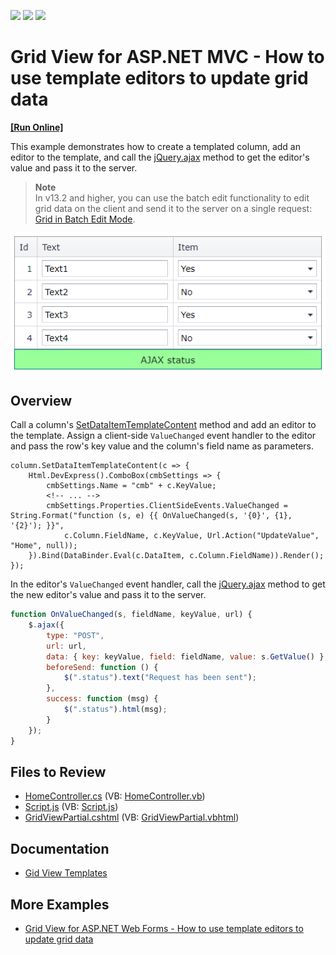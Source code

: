 <!-- default badges list -->
![](https://img.shields.io/endpoint?url=https://codecentral.devexpress.com/api/v1/VersionRange/128551807/18.2.14%2B)
[![](https://img.shields.io/badge/Open_in_DevExpress_Support_Center-FF7200?style=flat-square&logo=DevExpress&logoColor=white)](https://supportcenter.devexpress.com/ticket/details/E3326)
[![](https://img.shields.io/badge/📖_How_to_use_DevExpress_Examples-e9f6fc?style=flat-square)](https://docs.devexpress.com/GeneralInformation/403183)
<!-- default badges end -->
# Grid View for ASP.NET MVC - How to use template editors to update grid data
<!-- run online -->
**[[Run Online]](https://codecentral.devexpress.com/128551807/)**
<!-- run online end -->

This example demonstrates how to create a templated column, add an editor to the template, and call the [jQuery.ajax](http://api.jquery.com/jQuery.ajax/) method to get the editor's value and pass it to the server.

> **Note**  
> In v13.2 and higher, you can use the batch edit functionality to edit grid data on the client and send it to the server on a single request: [Grid in Batch Edit Mode](https://docs.devexpress.com/AspNetMvc/16147/components/grid-view/data-editing-and-validation/batch-edit).

![Use template editors to update grid data](TemplateEditors.png)

## Overview

Call a column's [SetDataItemTemplateContent](https://docs.devexpress.com/AspNetMvc/DevExpress.Web.Mvc.MVCxGridViewColumn.SetDataItemTemplateContent.overloads) method and add an editor to the template. Assign a client-side `ValueChanged` event handler to the editor and pass the row's key value and the column's field name as parameters.

```cshtml
column.SetDataItemTemplateContent(c => {
    Html.DevExpress().ComboBox(cmbSettings => {
        cmbSettings.Name = "cmb" + c.KeyValue;
        <!-- ... -->
        cmbSettings.Properties.ClientSideEvents.ValueChanged = String.Format("function (s, e) {{ OnValueChanged(s, '{0}', {1}, '{2}'); }}",
            c.Column.FieldName, c.KeyValue, Url.Action("UpdateValue", "Home", null));
    }).Bind(DataBinder.Eval(c.DataItem, c.Column.FieldName)).Render();
});
```

In the editor's `ValueChanged` event handler, call the [jQuery.ajax](http://api.jquery.com/jQuery.ajax/) method to get the new editor's value and pass it to the server.

```js
function OnValueChanged(s, fieldName, keyValue, url) {
    $.ajax({
        type: "POST",
        url: url,
        data: { key: keyValue, field: fieldName, value: s.GetValue() },
        beforeSend: function () {
            $(".status").text("Request has been sent");
        },
        success: function (msg) {
            $(".status").html(msg);
        }
    });
}
```

## Files to Review

* [HomeController.cs](./CS/E3326/Controllers/HomeController.cs) (VB: [HomeController.vb](./VB/E3326_VB/Controllers/HomeController.vb))
* [Script.js](./CS/E3326/Scripts/Script.js) (VB: [Script.js](./VB/E3326_VB/Scripts/Script.js))
* [GridViewPartial.cshtml](./CS/E3326/Views/Home/GridViewPartial.cshtml) (VB: [GridViewPartial.vbhtml](./VB/E3326_VB/Views/Home/GridViewPartial.vbhtml))

## Documentation

* [Gid View Templates](https://docs.devexpress.com/AspNet/3718/components/grid-view/concepts/templates)

## More Examples

* [Grid View for ASP.NET Web Forms - How to use template editors to update grid data](https://github.com/DevExpress-Examples/asp-net-web-forms-grid-use-template-editors-to-update-data-on-callbacks)
